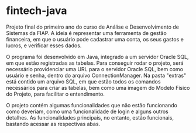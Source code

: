 # fintech-java
Projeto final do primeiro ano do curso de Análise e Desenvolvimento de Sistemas da FIAP. A ideia é representar uma ferramenta de gestão financeira, em que o usuário pode cadastrar uma conta, os seus gastos e lucros, e verificar esses dados.

O programa foi desenvolvido em Java, integrado a um servidor Oracle SQL, em que estão registradas as tabelas. Para conseguir rodar o projeto, será necessário providenciar uma URL para o servidor Oracle SQL, bem como usuário e senha, dentro do arquivo ConnectionManager. Na pasta "extras" está contido um arquivo SQL, em que estão todos os comandos necessários para criar as tabelas, bem como uma imagem do Modelo Físico do Projeto, para facilitar o entendimento.

O projeto contém algumas funcionalidades que não estão funcionando como deveriam, como uma funcionalidade de login e alguns outros detalhes. As funcionalidades principais, no entanto, estão funcionais, bastando acessar as respectivas abas.
